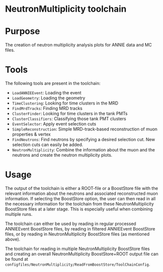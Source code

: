 # NeutronMultiplicity toolchain


# Purpose

The creation of neutron multiplicity analysis plots for ANNIE data and MC files.

# Tools

The following tools are present in the toolchain:

* `LoadANNIEEvent`: Loading the event
* `LoadGeometry`: Loading the geometry
* `TimeClustering`: Looking for time clusters in the MRD
* `FindMrdTracks`: Finding MRD tracks
* `ClusterFinder`: Looking for time clusters in the tank PMTs
* `ClusterClassifiers`: Classifying those tank PMT clusters
* `EventSelector`: Apply event selection cuts
* `SimpleReconstruction`: Simple MRD-track-based reconstruction of muon properties & vertex
* `FindNeutrons`: Find neutrons by specifying a desired selection cut. New selection cuts can easily be added.
* `NeutronMultiplicity`: Combine the information about the muon and the neutrons and create the neutron multiplicity plots.

# Usage

The output of the toolchain is either a ROOT-file or a BoostStore file with the relevant information about the neutrons and associated reconstructed muon information. If selecting the BoostStore option, the user can then read in all the necessary information for the toolchain from these NeutronMultiplicity BoostStore files at a later stage. This is especially useful when combining multiple runs.

The toolchain can either be used by reading in regular processed ANNIEEvent BoostStore files, by reading in filtered ANNIEEvent BoostStore files, or by reading in NeutronMultiplicity BoostStore files (as mentioned above). 

The toolchain for reading in multiple NeutronMultiplicity BoostStore files and creating an overall NeutronMultiplicity BoostStore+ROOT output file can be found at `configfiles/NeutronMultiplicity/ReadFromBoostStore/ToolChainConfig`.

